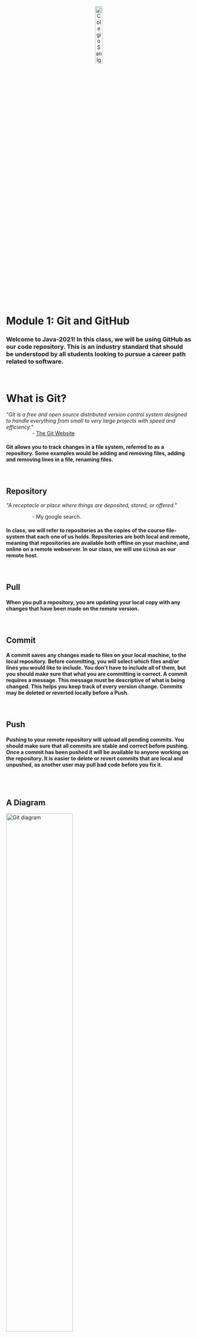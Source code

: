 <div style="text-align:center">
        <img    src="../../images/csi.png" 
                title="Colegio San Ignacio" 
                width="20%" 
                height="20%" />
</div>
<br>

# Module 1: Git and GitHub
### Welcome to Java-2021! In this class, we will be using GitHub as our code repository. This is an industry standard that should be understood by all students looking to pursue a career path related to software.
<br>


# What is Git?
*"Git is a free and open source distributed version control system designed to handle everything from small to very large projects with speed and efficiency."*
<br>
&nbsp;&nbsp;&nbsp;&nbsp;&nbsp;&nbsp;&nbsp;&nbsp;&nbsp;&nbsp;&nbsp;&nbsp;&nbsp;&nbsp;&nbsp;&nbsp;&nbsp; \- [The Git Website](https://git-scm.com/)

#### Git allows you to track changes in a file system, referred to as a repository. Some examples would be adding and removing files, adding and removing lines in a file, renaming files.

<br>

## Repository
*"A receptacle or place where things are deposited, stored, or offered."*
<br>

&nbsp;&nbsp;&nbsp;&nbsp;&nbsp;&nbsp;&nbsp;&nbsp;&nbsp;&nbsp;&nbsp;&nbsp;&nbsp;&nbsp;&nbsp;&nbsp;&nbsp; \- My google search.
<br>

#### In class, we will refer to repositories as the copies of the course file-system that each one of us holds. Repositories are both local and remote, meaning that repositories are available both offline on your machine, and online on a remote webserver. In our class, we will use `GitHub` as our remote host.

<br>

## Pull
#### When you pull a repository, you are updating your local copy with any changes that have been made on the remote version.

<br>

## Commit
#### A commit saves any changes made to files on your local machine, to the local repository. Before committing, you will select which files and/or lines you would like to include. You don't have to include all of them, but you should make sure that what you are committing is correct. A commit requires a message. This message must be descriptive of what is being changed. This helps you keep track of every version change. Commits may be deleted or reverted locally before a Push.

<br>

## Push
#### Pushing to your remote repository will upload all pending commits. You should make sure that all commits are stable and correct before pushing. Once a commit has been pushed it will be available to anyone working on the repository. It is easier to delete or revert commits that are local and unpushed, as another user may pull bad code before you fix it. 

<br>

<br>

## A Diagram
<img    src="https://www.pngitem.com/pimgs/m/608-6085261_git-push-and-pull-hd-png-download.png" 
        title="Git diagram" 
        width="60%" 
        height="60%" />

<br>

# Install [GitHub Desktop](https://desktop.github.com/). 
### **(Optional since Eclipse includes a Git solution)**. 
Any students may use [GitHub Desktop](https://desktop.github.com/) as it is the easiest solution to the git dependency.

<br>

# What is GitHub?
Think of GitHub as an Instagram of Code. A whole bunch of programmers from all around the world share their code so that others may view, comment and like it. They all use the technology of Git and share it on this Hub. GitHub is free, but you may pay to keep your repositories private.

<br>

## Set up a GitHub Account.

### Go to [GitHub.com](https://github.com) and Sign Up **Correctly**. `(2pts)`
* Use your student Email.
* Use the following format for your <u>**username**</u>: CSI-Name-Lastname. 
* Pay attention to Capitalization.
* Use my github name as an example: `CSI-Carlos-Cobian`
<br>
<img    src="GitHubSetup.png" 
        title="Create Account" 
        width="60%" 
        height="60%" />
<br>
*If it already exists, include your second last name.*

<br>

# What is a branch?     
Branches are different versions of a repository. A central branch(`main`) represents a repository, while many others represent modifications that are incomplete, in development, or just different. 

<br>


## Fork the class repository. `(1pts)`
Forking a repository will create a copy on your GitHub account. You own it now. You may freely alter this copy to take class notes and answer questions. These changes will only be reflected on your copy **(fork)** of the repository. 
<br>

### Visit the class repo and click on `fork`. (top right)
https://github.com/CSI-Carlos-Cobian/CSI-Java-2021

<br>

# Set up your development environment

## Install [Eclipse IDE](https://www.eclipse.org/downloads/)
## If prompted, Download and install [JDK](https://www.oracle.com/java/technologies/javase-jdk16-downloads.html)

## Clone the repository into your machine `(2pts)`

<br>

### Clone using Eclipse IDE
You may manage your git by using Eclipse's integrated solution. Press `ALT+SHIFT+Q`, release, and then press `Q` again to search eclipse for tools. Type `git` and select `Git Repositories`. Clone your fork using the following configuration as an example. Remember that `CSI-Carlos-Cobian` is to be replaced with **your** username.

<img    src="GitEclipse.png" 
        title="Create Account" 
        width="60%" 
        height="60%" />

<br>

*This requires extra configuration steps and is no longer going to be used in the course.*

<br>


### <u>Clone using GitHub Desktop</u>
After signing in to GitHub, click on Clone and your fork should show up. **GitHub Desktop** automatically creates a folder on your Documents called <u>GitHub</u>.  Within this folder, you will find a folder named <u>CSI-Java-2021</u> containing your cloned course.

<br>

### [Source Tree Git](/../../tree/main/Modules/SourceTree/Setup.md) **(Optional)** 

* #### Provides easier visualization of branches and history. 
* #### Requires many 3rd party authorizations.

<br>

# Using Git
You may clone a repository without forking it, but only `contributors` may push changes to it. When you fork a copy, it becomes your own. 
<br>

*You may also update your copy **(fork)** of the repository to reflect any changes I have made to the course, without overwriting your individual changes.*

<br>

## Update your fork:
You may update your fork on GitHub.com. When your fork is out of date, a banner will show up. Click on it to update your fork with any changes i've made. This is called pulling upstream. You're pulling changes from the primary remote repository, into **your** remote repository.
<br>

To download these fork updates to your **local repository(PC)** simply pull.
<br>

<!-- You may update both simultaneously from Visual Studio by selecting. -->
<!-- 
`Source Control` > Branch > Merge Branch
Select `upstream/main`  
-->
<!-- #TODO: Update for eclipse -->


`upstream/main` represents the repository you've forked. 'Merging' it into you branch means that you're combining your modifications with the updates.

<br>

# Class Discussion
## Answer the questions on the Markdown file located within your <u>`Module1`</u> directory (Module1.md). `(4pts)`

<!-- This is a comment. It is not processed by the code -->
<!-- Welcome! These are your questions. -->
<!-- Answer using full sentences to receive all points. -->
<!-- 

What is the difference between Git and GitHub?

 - Answer: git is a process where u push and pull, github is the website where u can do it

What is the difference between a git commit and a git push?

 - Answer: A git commit us putting files in a space before pushing, push is   when u take all the files in your commit and push them to your repository

What is the difference between a pull, and an upstream pull?

 - Answer: A pull moves the files from your repositary to your local, an upstream pull takes from another repository to yours.

Was any part of these instructions unclear or incomplete?

 - Answer:

Type down any class notes below this sentence:




Lackluster responses may result in point deductions.
-->

* ### Save the file. Commit your changes and push them to your remote repository by the end class. `(1pts)`
* ### You may complete the answers by issuing additional commits and pushing them before the next class.

<br>

## [Next Module ->](/../../tree/main/Modules/Module2/Module2.md)